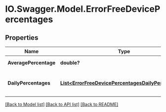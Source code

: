 # IO.Swagger.Model.ErrorFreeDevicePercentages
## Properties

Name | Type | Description | Notes
------------ | ------------- | ------------- | -------------
**AveragePercentage** | **double?** | Average percentage | [optional] 
**DailyPercentages** | [**List&lt;ErrorFreeDevicePercentagesDailyPercentages&gt;**](ErrorFreeDevicePercentagesDailyPercentages.md) | The error-free percentage per day. | [optional] 

[[Back to Model list]](../README.md#documentation-for-models) [[Back to API list]](../README.md#documentation-for-api-endpoints) [[Back to README]](../README.md)

